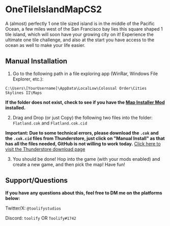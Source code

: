 # OneTileIslandMapCS2

A (almost) perfectly 1 one tile sized island is in the middle of the Pacific Ocean, a few miles west of the San Francisco bay lies this square shaped 1 tile island, which will soon have your growing city on it! Experience the ultimate one tile challenge, and also at the start you have access to the ocean as well to make your life easier.

## Manual Installation
1. Go to the following path in a file exploring app (WinRar, Windows File Explorer, etc.):

`C:\Users\[YourUsername]\AppData\LocalLow\Colossal Order\Cities Skylines II\Maps`

**If the folder does not exist, check to see if you have the [Map Installer Mod](https://thunderstore.io/c/cities-skylines-ii/p/Cities2Modding/MapInstaller/) installed.**

2. Drag and Drop (or just Copy) the following two files into the folder:
   `Flatland.cok` and `Flatland.cok.cid`

**Important: Due to some technical errors, please download the `.cok` and the `.cok.cid` files from Thunderstore, just click on "Manual Install" as that has all the files needed, GitHub is not willing to work today.**
[Click here to visit the Thunderstore download page](https://thunderstore.io/c/cities-skylines-ii/p/toolify/WarsawPoland/)

3. You should be done! Hop into the game (with your mods enabled) and create a new game, and then pick the map! Have fun!

## Support/Questions

**If you have any questions about this, feel free to DM me on the platforms below:**

Twitter/X: `@toolifystudios`

Discord: `toolify` OR `Toolify#1742`

